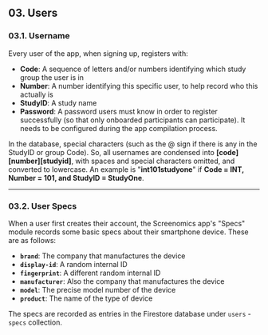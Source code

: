 
## 03. Users

### 03.1. Username

Every user of the app, when signing up, registers with:
* **Code**: A sequence of letters and/or numbers identifying which study group the user is in
* **Number**: A number identifying this specific user, to help record who this actually is
* **StudyID**: A study name
* **Password**: A password users must know in order to register successfully (so that only
onboarded participants can participate). It needs to be configured during the app compilation process.

In the database, special characters (such as the @ sign if there is any in the StudyID or group Code). So,
all usernames are condensed into **[code][number][studyid]**, with spaces and special characters
omitted, and converted to lowercase. An example is "**int101studyone**" if **Code = INT, Number = 101, and StudyID = StudyOne**.

---

### 03.2. User Specs

When a user first creates their account, the Screenomics app's "Specs" module records some basic specs about their smartphone device. 
These are as follows:
* **`brand`**: The company that manufactures the device
* **`display-id`**: A random internal ID
* **`fingerprint`**: A different random internal ID
* **`manufacturer`**: Also the company that manufactures the device
* **`model`**: The precise model number of the device
* **`product`**: The name of the type of device

The specs are recorded as entries in the Firestore database under `users` - `specs` collection. 
